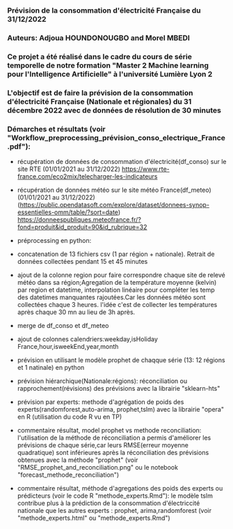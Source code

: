 ### Prévision de la consommation d'électricité Française du 31/12/2022

### Auteurs: Adjoua HOUNDONOUGBO and Morel MBEDI

### Ce projet  a été réalisé dans le cadre du cours de série temporelle  de notre formation "Master 2  Machine learning pour l'Intelligence Artificielle" à l'université Lumière Lyon 2


### L'objectif est de faire la prévision  de la consommation d'électricité Française (Nationale et régionales) du 31 décembre 2022 avec de données de résolution de 30 minutes

### Démarches et résultats (voir "Workflow_preprocessing_prévision_conso_electrique_France.pdf"):

- récupération de données  de consommation d'électricité(df_conso) sur le site RTE (01/01/2021 au 31/12/2022)
https://www.rte-france.com/eco2mix/telecharger-les-indicateurs
- récupération de données météo sur le site météo France(df_meteo) (01/01/2021 au 31/12/2022)
(https://public.opendatasoft.com/explore/dataset/donnees-synop-essentielles-omm/table/?sort=date) <br>
https://donneespubliques.meteofrance.fr/?fond=produit&id_produit=90&id_rubrique=32

- préprocessing en python:
- concatenation de 13 fichiers csv (1 par région + nationale). Retrait de données collectées pendant  15 et 45 minutes 
- ajout de la colonne region pour faire correspondre  chaque site de relevé météo dans sa région;Agregation de la température  moyenne (kelvin) par  region et datetime, interpolation linéaire pour compléter les temp des  datetimes manquantes rajoutées.Car les données météo sont collectées chaque 3 heures. l'idée c'est de collecter  les températures après chaque 30 mn au lieu  de 3h après.
- merge  de df_conso et df_meteo
- ajout de colonnes calendriers:weekday,isHoliday France,hour,isweekEnd,year,month
- prévision en utilisant le modèle prophet de chaqque série (13: 12 régions et 1 natinale) en python
- prévision hiérarchique(Nationale:régions): réconciliation ou rapprochement(révisions) des prévisions avec la librairie "sklearn-hts"
- prévision par experts: methode d'agrégation de poids des experts(randomforest,auto-arima, prophet,tslm) avec la librairie "opera" en R (utilisation du code R vu en TP)

- commentaire résultat, model prophet vs  methode reconciliation:
l'utilisation de la méthode de réconciliation a permis d'améliorer les prévisions de chaque série,car leurs RMSE(erreur moyenne quadratique) sont inférieures après la réconciliation des prévisions obtenues avec la méthode "prophet" (voir  "RMSE_prophet_and_reconciliation.png" ou le notebook "forecast_methode_reconciliation")

- commentaire résultat, méthode d'agregations des poids des experts ou prédicteurs (voir le code R "methode_experts.Rmd"):
le modèle tslm contribue plus à la prédiction de la consommation d'électriccité nationale  que les autres experts : prophet, arima,randomforest (voir "methode_experts.html" ou "methode_experts.Rmd")
